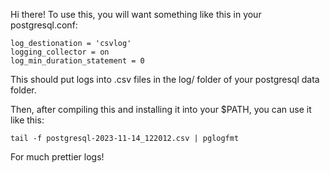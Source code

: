 Hi there! To use this, you will want something like this in your postgresql.conf:

    log_destionation = 'csvlog'
    logging_collector = on
    log_min_duration_statement = 0

This should put logs into .csv files in the log/ folder of your postgresql data folder.

Then, after compiling this and installing it into your $PATH, you can use it like this:

    tail -f postgresql-2023-11-14_122012.csv | pglogfmt

For much prettier logs!
